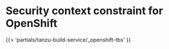 # Security context constraint for OpenShift

<!-- The below partial is in the docs-tap/partials directory -->

{{> 'partials/tanzu-build-service/_openshift-tbs' }}

